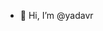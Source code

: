 - 👋 Hi, I’m @yadavr
 

<!---
yadavr/yadavr is a ✨ special ✨ repository because its `README.md` (this file) appears on your GitHub profile.
You can click the Preview link to take a look at your changes.
--->
